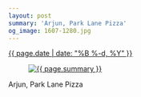```yaml
---
layout: post
summary: 'Arjun, Park Lane Pizza'
og_image: 1607-1280.jpg
---
```


<div class="post">
 <time>
  <a href="/1607">
   {{ page.date | date: "%B %-d, %Y" }}
  </a>
 </time>
 <a href="/1607">
  <figure data-taken="3/10/2022">
   <img alt="{{ page.summary }}" sizes="(min-width: 700px) 50vw, calc(100vw - 2rem)" src="{{ site.assets_url }}/1607-640.jpg" srcset="{{ site.assets_url }}/1607-320.jpg 320w, {{ site.assets_url }}/1607-640.jpg 640w, {{ site.assets_url }}/1607-960.jpg 960w, {{ site.assets_url }}/1607-1280.jpg 1280w"/>
  </figure>
 </a>
 <span>
  Arjun, Park Lane Pizza
 </span>
</div>
